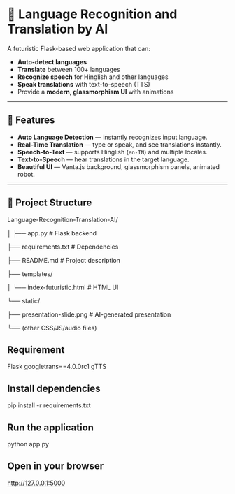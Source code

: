 # 🤖 Language Recognition and Translation by AI


A futuristic Flask-based web application that can:
- **Auto-detect languages**
- **Translate** between 100+ languages
- **Recognize speech** for Hinglish and other languages
- **Speak translations** with text-to-speech (TTS)
- Provide a **modern, glassmorphism UI** with animations

---

## 🚀 Features
- **Auto Language Detection** — instantly recognizes input language.
- **Real-Time Translation** — type or speak, and see translations instantly.
- **Speech-to-Text** — supports Hinglish (`en-IN`) and multiple locales.
- **Text-to-Speech** — hear translations in the target language.
- **Beautiful UI** — Vanta.js background, glassmorphism panels, animated robot.

---

## 📂 Project Structure
Language-Recognition-Translation-AI/

│
├── app.py # Flask backend

├── requirements.txt # Dependencies

├── README.md # Project description

├── templates/

│ └── index-futuristic.html # HTML UI

└── static/

├── presentation-slide.png # AI-generated presentation

└── (other CSS/JS/audio files)



## Requirement

Flask
googletrans==4.0.0rc1
gTTS


## Install dependencies

pip install -r requirements.txt

## Run the application

python app.py


## Open in your browser

http://127.0.0.1:5000

